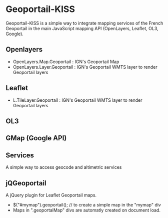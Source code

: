 # Geoportail-KISS

Geoportail-KISS is a simple way to integrate mapping services of the French Geoportail in the main JavaScript mapping API (OpenLayers, Leaflet, OL3, Google).

## Openlayers
- OpenLayers.Map.Geoportail : IGN's Geoportail Map 
- OpenLayers.Layer.Geoportail : IGN's Geoportail WMTS layer to render Geoportail layers

## Leaflet
- 	L.TileLayer.Geoportail : IGN's Geoportail WMTS layer to render Geoportail layers

## OL3

## GMap (Google API)

## Services
A simple way to access geocode and altimetric services

## jQGeoportail
A jQuery plugin for Leaflet Geoportail maps.
- $("#mymap").geoportail(); // to create a simple map in the "mymap" div
- Maps in ".geoportalMap" divs are automatly created on document load.


